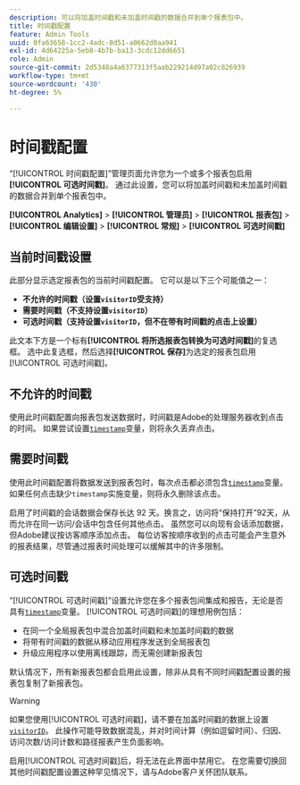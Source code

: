```yaml
---
description: 可以将加盖时间戳和未加盖时间戳的数据合并到单个报表包中。
title: 时间戳配置
feature: Admin Tools
uuid: 0fa63658-1cc2-4adc-8d51-a0662d0aa941
exl-id: 4d64225a-5eb8-4b7b-ba13-3cdc12dd6651
role: Admin
source-git-commit: 2d5348a4a6377313f5aab229214d97a02c826939
workflow-type: tm+mt
source-wordcount: '430'
ht-degree: 5%

---
```


# 时间戳配置

“[!UICONTROL 时间戳配置]”管理页面允许您为一个或多个报表包启用&#x200B;**[!UICONTROL 可选时间戳]**。 通过此设置，您可以将加盖时间戳和未加盖时间戳的数据合并到单个报表包中。

**[!UICONTROL Analytics]** > **[!UICONTROL 管理员]** > **[!UICONTROL 报表包]** > **[!UICONTROL 编辑设置]** > **[!UICONTROL 常规]** > **[!UICONTROL 可选时间戳]**

## 当前时间戳设置

此部分显示选定报表包的当前时间戳配置。 它可以是以下三个可能值之一：

* **不允许的时间戳（设置`visitorID`受支持）**
* **需要时间戳（不支持设置`visitorID`）**
* **可选时间戳（支持设置`visitorID`，但不在带有时间戳的点击上设置）**

此文本下方是一个标有&#x200B;**[!UICONTROL 将所选报表包转换为可选时间戳]**&#x200B;的复选框。 选中此复选框，然后选择&#x200B;**[!UICONTROL 保存]**&#x200B;为选定的报表包启用[!UICONTROL 可选时间戳]。

## 不允许的时间戳

使用此时间戳配置向报表包发送数据时，时间戳是Adobe的处理服务器收到点击的时间。 如果尝试设置[`timestamp`](/help/implement/vars/page-vars/timestamp.md)变量，则将永久丢弃点击。

## 需要时间戳

使用此时间戳配置将数据发送到报表包时，每次点击都必须包含[`timestamp`](/help/implement/vars/page-vars/timestamp.md)变量。 如果任何点击缺少`timestamp`实施变量，则将永久删除该点击。

启用了时间戳的会话数据会保存长达 92 天。换言之，访问将“保持打开”92天，从而允许在同一访问/会话中包含任何其他点击。 虽然您可以向现有会话添加数据，但Adobe建议按访客顺序添加点击。 每位访客按顺序收到的点击可能会产生意外的报表结果，尽管通过报表时间处理可以缓解其中的许多限制。

## 可选时间戳

“[!UICONTROL 可选时间戳]”设置允许您在多个报表包间集成和报告，无论是否具有[`timestamp`](/help/implement/vars/page-vars/timestamp.md)变量。 [!UICONTROL 可选时间戳]的理想用例包括：

* 在同一个全局报表包中混合加盖时间戳和未加盖时间戳的数据
* 将带有时间戳的数据从移动应用程序发送到全局报表包
* 升级应用程序以使用离线跟踪，而无需创建新报表包

默认情况下，所有新报表包都会启用此设置，除非从具有不同时间戳配置设置的报表包复制了新报表包。

>[!WARNING]
>
>如果您使用[!UICONTROL 可选时间戳]，请不要在加盖时间戳的数据上设置[`visitorID`](/help/implement/vars/config-vars/visitorid.md)。 此操作可能导致数据混乱，并对时间计算（例如逗留时间）、归因、访问次数/访问计数和路径报表产生负面影响。

启用[!UICONTROL 可选时间戳]后，将无法在此界面中禁用它。 在您需要切换回其他时间戳配置设置这种罕见情况下，请与Adobe客户关怀团队联系。
